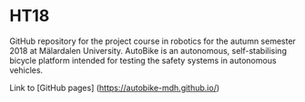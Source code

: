 # HT18
GitHub repository for the project course in robotics for the autumn semester 2018 at Mälardalen University. AutoBike is an autonomous, self-stabilising bicycle platform intended for testing the safety systems in autonomous vehicles.

Link to [GitHub pages] (https://autobike-mdh.github.io/)

